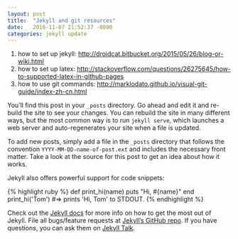 ```yaml
---
layout: post
title:  "Jekyll and git resources"
date:   2016-11-07 21:52:37 -0800
categories: jekyll update
---
```


1. how to set up jekyll: http://droidcat.bitbucket.org/2015/05/26/blog-or-wiki.html
1. how to set up latex: http://stackoverflow.com/questions/26275645/how-to-supported-latex-in-github-pages
1. how to use git commands: http://marklodato.github.io/visual-git-guide/index-zh-cn.html

You’ll find this post in your `_posts` directory. Go ahead and edit it and re-build the site to see your changes. You can rebuild the site in many different ways, but the most common way is to run `jekyll serve`, which launches a web server and auto-regenerates your site when a file is updated.

To add new posts, simply add a file in the `_posts` directory that follows the convention `YYYY-MM-DD-name-of-post.ext` and includes the necessary front matter. Take a look at the source for this post to get an idea about how it works.

Jekyll also offers powerful support for code snippets:

{% highlight ruby %}
def print_hi(name)
  puts "Hi, #{name}"
end
print_hi('Tom')
#=> prints 'Hi, Tom' to STDOUT.
{% endhighlight %}

Check out the [Jekyll docs][jekyll-docs] for more info on how to get the most out of Jekyll. File all bugs/feature requests at [Jekyll’s GitHub repo][jekyll-gh]. If you have questions, you can ask them on [Jekyll Talk][jekyll-talk].

[jekyll-docs]: http://jekyllrb.com/docs/home
[jekyll-gh]:   https://github.com/jekyll/jekyll
[jekyll-talk]: https://talk.jekyllrb.com/
